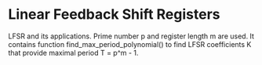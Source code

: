 # Linear Feedback Shift Registers
LFSR and its applications. Prime number p and register length m are used.
It contains function find_max_period_polynomial() to find LFSR coefficients K that provide maximal period T = p^m - 1.
